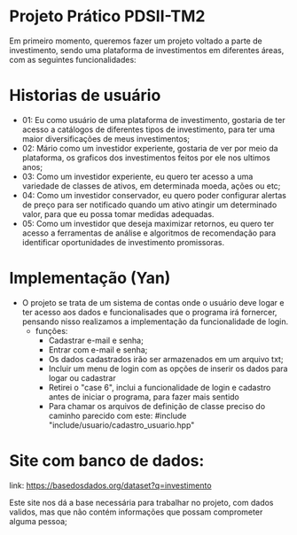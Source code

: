 # Projeto Prático PDSII-TM2
Em primeiro momento, queremos fazer um projeto voltado a parte de investimento, sendo uma plataforma de investimentos em diferentes áreas, com as seguintes funcionalidades:
# Historias de usuário
 - 01: Eu como usuário de uma plataforma de investimento, gostaria de ter acesso a catálogos de diferentes tipos de investimento, para ter uma maior diversificações de meus investimentos;
 - 02: Mário como um investidor experiente, gostaria de ver por meio da plataforma, os graficos dos investimentos feitos por ele nos ultimos anos;
 - 03: Como um investidor experiente, eu quero ter acesso a uma variedade de classes de ativos, em determinada moeda, ações ou etc;
 - 04: Como um investidor conservador, eu quero poder configurar alertas de preço para ser notificado quando um ativo atingir um determinado valor, para que eu possa tomar medidas adequadas.
 - 05: Como um investidor que deseja maximizar retornos, eu quero ter acesso a ferramentas de análise e algoritmos de recomendação para identificar oportunidades de investimento promissoras.

 # Implementação (Yan)
 - O projeto se trata de um sistema de contas onde o usuário deve logar e ter acesso aos dados e funcionalisades que o programa irá fornercer, pensando nisso realizamos a implementação da funcionalidade de login.
    - funções:
        - Cadastrar e-mail e senha;
        - Entrar com e-mail e senha;
        - Os dados cadastrados irão ser armazenados em um arquivo txt;
        - Incluir um menu de login com as opções de inserir os dados para logar ou cadastrar
        - Retirei o "case 6", inclui a funcionalidade de login e cadastro antes de iniciar o programa, para fazer mais sentido
        - Para chamar os arquivos de definição de classe preciso do caminho parecido com este:
            #include "include/usuario/cadastro_usuario.hpp"
        
        

# Site com banco de dados:
link: https://basedosdados.org/dataset?q=investimento

Este site nos dá a base necessária para trabalhar no projeto, com dados validos, mas que não contém informações que possam comprometer alguma pessoa;




